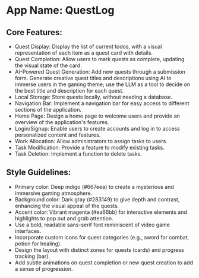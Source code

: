 # **App Name**: QuestLog

## Core Features:

- Quest Display: Display the list of current todos, with a visual representation of each item as a quest card with details.
- Quest Completion: Allow users to mark quests as complete, updating the visual state of the card.
- AI-Powered Quest Generation: Add new quests through a submission form. Generate creative quest titles and descriptions using AI to immerse users in the gaming theme; use the LLM as a tool to decide on the best title and description for each quest.
- Local Storage: Store quests locally, without needing a database.
- Navigation Bar: Implement a navigation bar for easy access to different sections of the application.
- Home Page: Design a home page to welcome users and provide an overview of the application's features.
- Login/Signup: Enable users to create accounts and log in to access personalized content and features.
- Work Allocation: Allow administrators to assign tasks to users.
- Task Modification: Provide a feature to modify existing tasks.
- Task Deletion: Implement a function to delete tasks.

## Style Guidelines:

- Primary color: Deep indigo (#667eea) to create a mysterious and immersive gaming atmosphere.
- Background color: Dark gray (#283149) to give depth and contrast, enhancing the visual appeal of the quests.
- Accent color: Vibrant magenta (#ea66bb) for interactive elements and highlights to pop out and grab attention.
- Use a bold, readable sans-serif font reminiscent of video game interfaces.
- Incorporate custom icons for quest categories (e.g., sword for combat, potion for healing).
- Design the layout with distinct zones for quests (cards) and progress tracking (bar).
- Add subtle animations on quest completion or new quest creation to add a sense of progression.